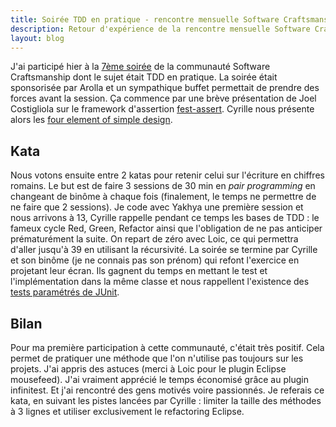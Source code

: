 ```yaml
---
title: Soirée TDD en pratique - rencontre mensuelle Software Craftsmanship
description: Retour d'expérience de la rencontre mensuelle Software Craftsmanship consacrée à TDD en pratique
layout: blog
---
```

J'ai participé hier à la [7ème
soirée](http://www.meetup.com/paris-software-craftsmanship/events/63398382/?a=ed1_l6) de la
communauté Software Craftsmanship dont le sujet était TDD en pratique. La soirée était sponsorisée
par Arolla et un sympathique buffet permettait de prendre des forces avant la session. Ça commence
par une brève présentation de Joel Costigliola sur le framework d'assertion
[fest-assert](https://github.com/alexruiz/fest-assert-2.x/wiki). Cyrille nous présente alors les
[four element of simple design](http://www.jbrains.ca/permalink/the-four-elements-of-simple-design).

## Kata

Nous votons ensuite entre 2 katas pour retenir celui sur l'écriture en chiffres romains. Le but est
de faire 3 sessions de 30 min en *pair programming* en changeant de binôme à chaque fois
(finalement, le temps ne permettre de ne faire que 2 sessions). Je code avec Yakhya une première
session et nous arrivons à 13, Cyrille rappelle pendant ce temps les bases de TDD : le fameux cycle
Red, Green, Refactor ainsi que l'obligation de ne pas anticiper prématurément la suite. On repart de
zéro avec Loic, ce qui permettra d'aller jusqu'à 39 en utilisant la récursivité. La soirée se
termine par Cyrille et son binôme (je ne connais pas son prénom) qui refont l'exercice en projetant
leur écran. Ils gagnent du temps en mettant le test et l'implémentation dans la même classe et nous
rappellent l'existence des [tests paramétrés de
JUnit](http://junit.sourceforge.net/javadoc/org/junit/runners/Parameterized.html).

## Bilan

Pour ma première participation à cette communauté, c'était très positif. Cela permet de pratiquer
une méthode que l'on n'utilise pas toujours sur les projets. J'ai appris des astuces (merci à Loic
pour le plugin Eclipse mousefeed). J'ai vraiment apprécié le temps économisé grâce au plugin
infinitest. Et j'ai rencontré des gens motivés voire passionnés. Je referais ce kata, en suivant les
pistes lancées par Cyrille : limiter la taille des méthodes à 3 lignes et utiliser exclusivement le
refactoring Eclipse.
